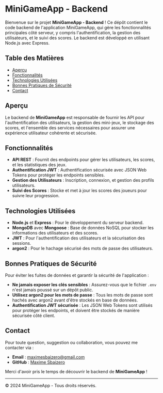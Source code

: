 # MiniGameApp - Backend

Bienvenue sur le projet **MiniGameApp - Backend** ! Ce dépôt contient le code backend de l'application MiniGameApp, qui gère les fonctionnalités principales côté serveur, y compris l'authentification, la gestion des utilisateurs, et le suivi des scores. Le backend est développé en utilisant Node.js avec Express.

## Table des Matières

- [Aperçu](#aperçu)
- [Fonctionnalités](#fonctionnalités)
- [Technologies Utilisées](#technologies-utilisées)
- [Bonnes Pratiques de Sécurité](#bonnes-pratiques-de-sécurité)
- [Contact](#contact)

## Aperçu

Le backend de **MiniGameApp** est responsable de fournir les API pour l'authentification des utilisateurs, la gestion des mini-jeux, le stockage des scores, et l'ensemble des services nécessaires pour assurer une expérience utilisateur cohérente et sécurisée.

## Fonctionnalités

- **API REST** : Fournit des endpoints pour gérer les utilisateurs, les scores, et les statistiques des jeux.
- **Authentification JWT** : Authentification sécurisée avec JSON Web Tokens pour protéger les endpoints sensibles.
- **Gestion des Utilisateurs** : Inscription, connexion, et gestion des profils utilisateurs.
- **Suivi des Scores** : Stocke et met à jour les scores des joueurs pour suivre leur progression.

## Technologies Utilisées

- **Node.js** et **Express** : Pour le développement du serveur backend.
- **MongoDB** avec **Mongoose** : Base de données NoSQL pour stocker les informations des utilisateurs et des scores.
- **JWT** : Pour l'authentification des utilisateurs et la sécurisation des sessions.
- **argon2** : Pour le hachage sécurisé des mots de passe des utilisateurs.

## Bonnes Pratiques de Sécurité

Pour éviter les fuites de données et garantir la sécurité de l'application :

- **Ne jamais exposer les clés sensibles** : Assurez-vous que le fichier `.env` n'est jamais poussé sur un dépôt public.
- **Utilisez argon2 pour les mots de passe** : Tous les mots de passe sont hachés avec argon2 avant d'être stockés en base de données.
- **Authentification JWT sécurisée** : Les JSON Web Tokens sont utilisés pour protéger les endpoints, et doivent être stockés de manière sécurisée côté client.

## Contact

Pour toute question, suggestion ou collaboration, vous pouvez me contacter via :
- **Email** : maximesbaizero@gmail.com
- **GitHub** : [Maxime Sbaizero](https://github.com/askilax)

Merci d'avoir pris le temps de découvrir le backend de **MiniGameApp** !

---

© 2024 MiniGameApp - Tous droits réservés.

